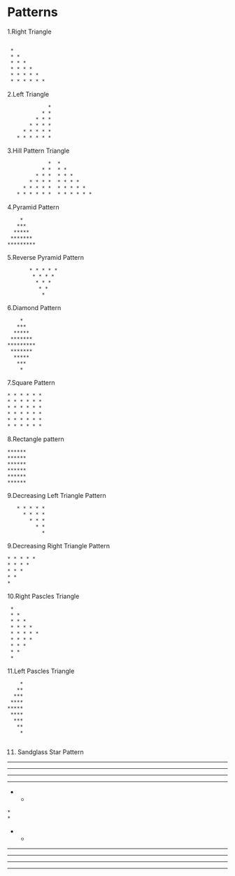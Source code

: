 # Patterns

1.Right Triangle
```

 *
 * *
 * * *
 * * * *
 * * * * *
 * * * * * *

```
2.Left Triangle
```
             * 
           * * 
         * * * 
       * * * * 
     * * * * * 
   * * * * * * 
```
3.Hill Pattern Triangle
```
             *  *
           * *  * *
         * * *  * * *
       * * * *  * * * *
     * * * * *  * * * * *
   * * * * * *  * * * * * *
```
4.Pyramid Pattern
```
    *
   ***
  *****
 *******
*********
```
5.Reverse Pyramid Pattern
```
       * * * * * 
        * * * * 
         * * * 
          * * 
           * 
```
6.Diamond Pattern
```
    *
   ***
  *****
 *******
*********
 *******
  *****
   ***
    *
```
7.Square Pattern
```
* * * * * * 
* * * * * * 
* * * * * * 
* * * * * * 
* * * * * * 
* * * * * * 
```
8.Rectangle pattern
```
******
******
******
******
******
******
```
9.Decreasing Left Triangle Pattern
```
   * * * * *
     * * * *
       * * *
         * *
           *
```
9.Decreasing Right Triangle Pattern
```
* * * * * 
* * * * 
* * * 
* * 
*
```
10.Right Pascles Triangle
```
 *
 * *
 * * *
 * * * *
 * * * * *
 * * * *
 * * *
 * *
 *

```
11.Left Pascles Triangle
```
    *
   **
  ***
 ****
*****
 ****
  ***
   **
    *
     
```
11. Sandglass Star Pattern
---
* * * * *
 * * * *
  * * *
   * *
    *
    *
   * *
  * * *
 * * * *
* * * * *
---